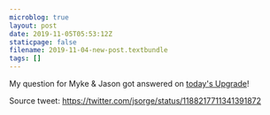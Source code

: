 ```yaml
---
microblog: true
layout: post
date: 2019-11-05T05:53:12Z
staticpage: false
filename: 2019-11-04-new-post.textbundle
tags: []
---
```

My question for Myke & Jason got answered on [today's Upgrade](https://www.relay.fm/upgrade/270)!

Source tweet: https://twitter.com/jsorge/status/1188217711341391872
